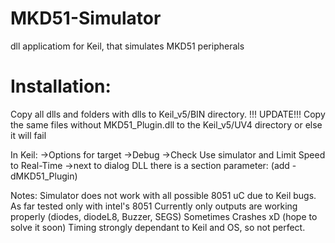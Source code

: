 # MKD51-Simulator
dll applicatiom for Keil, that simulates MKD51 peripherals

# Installation:
Copy all dlls and folders with dlls to Keil_v5/BIN directory.
!!! UPDATE!!! Copy the same files without MKD51_Plugin.dll to the Keil_v5/UV4 directory or else it will fail

In Keil:
->Options for target
->Debug
->Check Use simulator and Limit Speed to Real-Time
->next to dialog DLL there is a section parameter: (add -dMKD51_Plugin)

Notes:
Simulator does not work with all possible 8051 uC due to Keil bugs. As far tested only with intel's 8051
Currently only outputs are working properly (diodes, diodeL8, Buzzer, SEGS)
Sometimes Crashes xD (hope to solve it soon)
Timing strongly dependant to Keil and OS, so not perfect.

